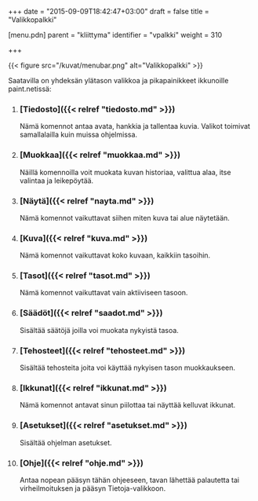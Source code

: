 +++
date = "2015-09-09T18:42:47+03:00"
draft = false
title = "Valikkopalkki"

[menu.pdn]
	parent = "kliittyma"
	identifier = "vpalkki"
	weight = 310

+++

{{< figure src="/kuvat/menubar.png" alt="Valikkopalkki" >}}

Saatavilla on yhdeksän ylätason valikkoa ja pikapainikkeet ikkunoille paint.netissä:

1.	### [Tiedosto]({{< relref "tiedosto.md" >}})

	Nämä komennot antaa avata, hankkia ja tallentaa kuvia. Valikot toimivat samallalailla kuin muissa ohjelmissa.
	
1.	### [Muokkaa]({{< relref "muokkaa.md" >}})

	Näillä komennoilla voit muokata kuvan historiaa, valittua alaa, itse valintaa ja leikepöytää.

1.	### [Näytä]({{< relref "nayta.md" >}})

	Nämä komennot vaikuttavat siihen miten kuva tai alue näytetään.
	
1.	### [Kuva]({{< relref "kuva.md" >}})

	Nämä komennot vaikuttavat koko kuvaan, kaikkiin tasoihin.
	
1.	### [Tasot]({{< relref "tasot.md" >}})

	Nämä komennot vaikuttavat vain aktiiviseen tasoon.
	
1.	### [Säädöt]({{< relref "saadot.md" >}})

	Sisältää säätöjä joilla voi muokata nykyistä tasoa.
	
1.	### [Tehosteet]({{< relref "tehosteet.md" >}})

	Sisältää tehosteita joita voi käyttää nykyisen tason muokkaukseen.
	
1.	### [Ikkunat]({{< relref "ikkunat.md" >}})

	Nämä komennot antavat sinun piilottaa tai näyttää kelluvat ikkunat.
	
1.	### [Asetukset]({{< relref "asetukset.md" >}})

	Sisältää ohjelman asetukset.
			
1.	### [Ohje]({{< relref "ohje.md" >}})

	Antaa nopean pääsyn tähän ohjeeseen, tavan lähettää palautetta tai virheilmoituksen ja pääsyn Tietoja-valikkoon.
